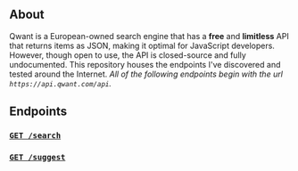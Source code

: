 ## About
Qwant is a European-owned search engine that has a **free** and **limitless** API that returns items as JSON, making it optimal for JavaScript developers.  However, though open to use, the API is closed-source and fully undocumented.  This repository houses the endpoints I've discovered and tested around the Internet.  _All of the following endpoints begin with the url `https://api.qwant.com/api`._

## Endpoints
### [`GET /search`](search.md)
### [`GET /suggest`](suggest.md)
